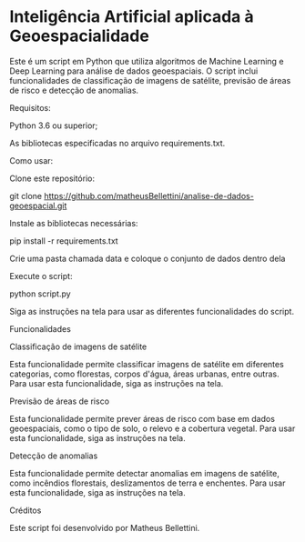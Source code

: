 # Inteligência Artificial aplicada à Geoespacialidade

Este é um script em Python que utiliza algoritmos de Machine Learning e Deep Learning para análise de dados geoespaciais. O script inclui funcionalidades de classificação de imagens de satélite, previsão de áreas de risco e detecção de anomalias.

Requisitos:

Python 3.6 ou superior;

As bibliotecas especificadas no arquivo requirements.txt.

Como usar:

Clone este repositório:

git clone https://github.com/matheusBellettini/analise-de-dados-geoespacial.git

Instale as bibliotecas necessárias:

pip install -r requirements.txt

Crie uma pasta chamada data e coloque o conjunto de dados dentro dela

Execute o script:

python script.py

Siga as instruções na tela para usar as diferentes funcionalidades do script.

Funcionalidades

Classificação de imagens de satélite

Esta funcionalidade permite classificar imagens de satélite em diferentes categorias, como florestas, corpos d'água, áreas urbanas, entre outras. Para usar esta funcionalidade, siga as instruções na tela.

Previsão de áreas de risco

Esta funcionalidade permite prever áreas de risco com base em dados geoespaciais, como o tipo de solo, o relevo e a cobertura vegetal. Para usar esta funcionalidade, siga as instruções na tela.

Detecção de anomalias

Esta funcionalidade permite detectar anomalias em imagens de satélite, como incêndios florestais, deslizamentos de terra e enchentes. Para usar esta funcionalidade, siga as instruções na tela.

Créditos

Este script foi desenvolvido por Matheus Bellettini.
